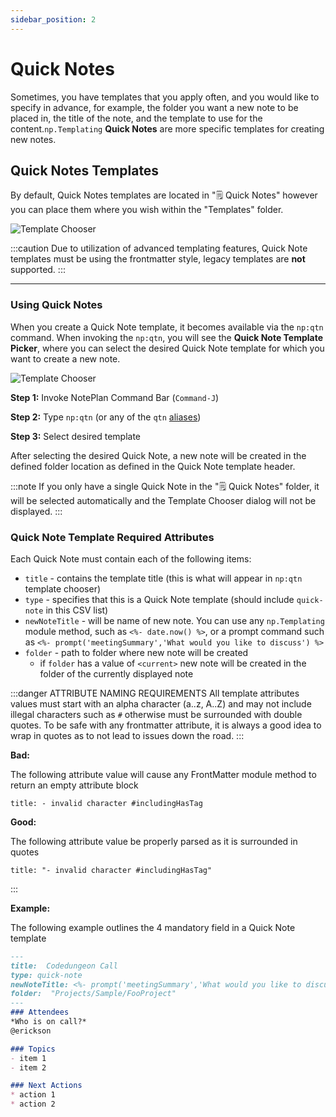 ```yaml
---
sidebar_position: 2
---
```


# Quick Notes
Sometimes, you have templates that you apply often, and you would like to specify in advance, for example, the folder you want a new note to be placed in, the title of the note, and the template to use for the content.`np.Templating` **Quick Notes** are more specific templates for creating new notes.

## Quick Notes Templates
By default, Quick Notes templates are located in "🗒 Quick Notes" however you can place them where you wish within the "Templates" folder.

![Template Chooser](/img/templates-quick-notes.png)

:::caution
Due to utilization of advanced templating features, Quick Note templates must be using the frontmatter style, legacy templates are **not** supported.
:::

*****

### Using Quick Notes
When you create a Quick Note template, it becomes available via the `np:qtn` command. When invoking the `np:qtn`, you will see the **Quick Note Template Picker**, where you can select the desired Quick Note template for which you want to create a new note.

![Template Chooser](/img/quicknotes-chooser.png)

**Step 1:** Invoke NotePlan Command Bar (`Command-J`)

**Step 2:** Type `np:qtn` (or any of the `qtn` [aliases](/docs/templating-commands/overview/#npqtn))

**Step 3:** Select desired template

After selecting the desired Quick Note, a new note will be created in the defined folder location as defined in the Quick Note template header.

:::note
If you only have a single Quick Note in the "🗒 Quick Notes" folder, it will be selected automatically and the Template Chooser dialog will not be displayed.
:::

### Quick Note Template Required Attributes
Each Quick Note must contain each of the following items:

- `title` - contains the template title (this is what will appear in `np:qtn` template chooser)
- `type` - specifies that this is a Quick Note template (should include `quick-note` in this CSV list)
- `newNoteTitle` - will be name of new note. You can use any `np.Templating` module method, such as `<%- date.now() %>`, or a prompt command such as `<%- prompt('meetingSummary','What would you like to discuss') %>`
- `folder` - path to folder where new note will be created
  - if `folder` has a value of `<current>` new note will be created in the folder of the currently displayed note

:::danger ATTRIBUTE NAMING REQUIREMENTS
All template attributes values must start with an alpha character (a..z, A..Z) and may not include illegal characters such as `#` otherwise must be surrounded with double quotes. To be safe with any frontmatter attribute, it is always a good idea to wrap in quotes as to not lead to issues down the road.
:::

**Bad:**

The following attribute value will cause any FrontMatter module method to return an empty attribute block
```
title: - invalid character #includingHasTag
```

**Good:**

The following attribute value be properly parsed as it is surrounded in quotes

```
title: "- invalid character #includingHasTag"
```

:::

**Example:**

The following example outlines the 4 mandatory field in a Quick Note template

```markdown
---
title:  Codedungeon Call
type: quick-note
newNoteTitle: <%- prompt('meetingSummary','What would you like to discuss') %> <%- date.now() %>
folder:  "Projects/Sample/FooProject"
---
### Attendees
*Who is on call?*
@erickson

### Topics
- item 1
- item 2

### Next Actions
* action 1
* action 2
```

